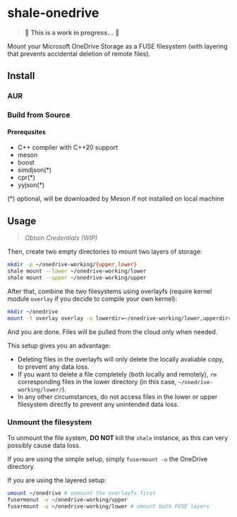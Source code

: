 # shale-onedrive

> 🚧 **This is a work in progress...** 🚧

Mount your Microsoft OneDrive Storage as a FUSE filesystem (with layering that prevents accidental deletion of remote files).

## Install

### AUR

### Build from Source

#### Prerequsites
- C++ compiler with C++20 support
- meson
- boost
- simdjson(*)
- cpr(*)
- yyjson(*)

(*) optional, will be downloaded by Meson if not installed on local machine

## Usage

> _Obtain Credentials (WIP)_

Then, create two empty directories to mount two layers of storage:

```sh
mkdir -p ~/onedrive-working/{upper,lower}
shale mount --lower ~/onedrive-working/lower
shale mount --upper ~/onedrive-working/upper
```

After that, combine the two filesystems using overlayfs (require kernel module `overlay` if you decide to compile your own kernel):

```sh
mkdir ~/onedrive
mount -t overlay overlay -o lowerdir=~/onedrive-working/lower,upperdir=~/onedrive-working/upper/current,workdir=~/onedrive-working/upper/work ~/onedrive
```

And you are done. Files will be pulled from the cloud only when needed. 

This setup gives you an advantage:
- Deleting files in the overlayfs will only delete the locally avaliable copy, to prevent any data loss.
- If you want to delete a file completely (both locally and remotely), `rm` corresponding files in the lower directory (in this case, `~/onedrive-working/lower/`).
- In any other circumstances, do not access files in the lower or upper filesystem directly to prevent any unintended data loss.

### Unmount the filesystem

To unmount the file system, **DO NOT** kill the `shale` instance, as this can very possibly cause data loss.

If you are using the simple setup, simply `fusermount -u` the OneDrive directory.

If you are using the layered setup:
```sh
umount ~/onedrive # unmount the overlayfs first
fusermonut -u ~/onedrive-working/upper
fusermount -u ~/onedrive-working/lower # umount both FUSE layers
```
